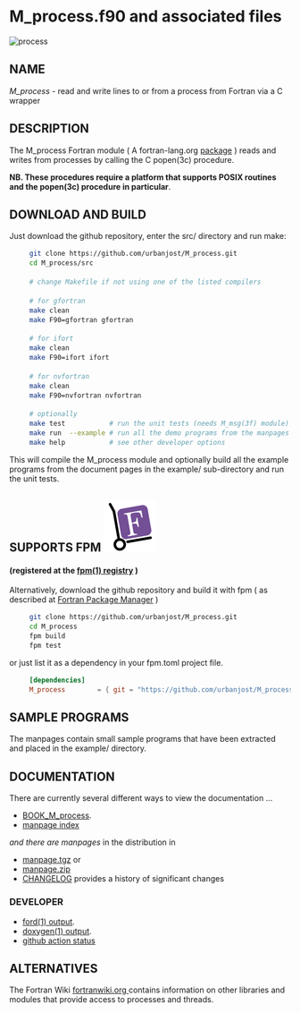 # M_process.f90 and associated files
![process](images/M_process.gif)

## NAME

*M_process* - read and write lines to or from a process from Fortran via a C wrapper

## DESCRIPTION

The M_process Fortran module ( A fortran-lang.org [package](https://fortran-lang.org/packages/) )
reads and writes from processes by calling the C popen(3c) procedure.

__NB. These procedures require a platform that supports POSIX routines
and the popen(3c) procedure in particular__.

## DOWNLOAD AND BUILD
Just download the github repository, enter the src/ directory and run make:

```bash
     git clone https://github.com/urbanjost/M_process.git
     cd M_process/src

     # change Makefile if not using one of the listed compilers
     
     # for gfortran
     make clean
     make F90=gfortran gfortran
     
     # for ifort
     make clean
     make F90=ifort ifort

     # for nvfortran
     make clean
     make F90=nvfortran nvfortran

     # optionally
     make test           # run the unit tests (needs M_msg(3f) module)
     make run  --example # run all the demo programs from the manpages
     make help           # see other developer options
```

This will compile the M_process module and optionally build all the
example programs from the document pages in the example/ sub-directory
and run the unit tests.

## SUPPORTS FPM ![fpm](docs/images/fpm_logo.gif)
#### (registered at the [fpm(1) registry](https://github.com/fortran-lang/fpm-registry) )

Alternatively, download the github repository and
build it with fpm ( as described at [Fortran Package
Manager](https://github.com/fortran-lang/fpm) )

```bash
     git clone https://github.com/urbanjost/M_process.git
     cd M_process
     fpm build
     fpm test
```

or just list it as a dependency in your fpm.toml project file.

```toml
     [dependencies]
     M_process        = { git = "https://github.com/urbanjost/M_process.git" }
```

## SAMPLE PROGRAMS

The manpages contain small sample programs that have been extracted
and placed in the example/ directory. 

## DOCUMENTATION
There are currently several different ways to view the documentation ...

+ [BOOK_M_process](https://urbanjost.github.io/M_process/BOOK_M_process.html).
+ [manpage index](https://urbanjost.github.io/M_process/man3.html)

_and there are manpages_ in the distribution in 
+ [manpage.tgz](https://urbanjost.github.io/M_process/manpage.tgz) or
+ [manpage.zip](https://urbanjost.github.io/M_process/manpage.zip)
+ [CHANGELOG](docs/CHANGELOG.md) provides a history of significant changes

### DEVELOPER
   + [ford(1) output](https://urbanjost.github.io/M_uuid/fpm-ford/index.html).
   + [doxygen(1) output](https://urbanjost.github.io/M_process/doxygen_out/html/index.html).
   + [github action status](docs/STATUS.md) 

## ALTERNATIVES

The Fortran Wiki [ fortranwiki.org ](http://fortranwiki.org) contains
information on other libraries and modules that provide access to processes and threads.

